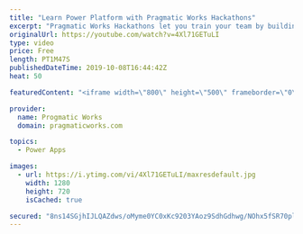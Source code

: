 ```yaml
---
title: "Learn Power Platform with Pragmatic Works Hackathons"
excerpt: "Pragmatic Works Hackathons let you train your team by building PowerApps, Power BI and Azure solutions with one part training and one part building a prototype with your own data.  On-Demand Learning courses FREE trial: https://success.pragmaticworks.com/ondemandlearning-free-trial"
originalUrl: https://youtube.com/watch?v=4Xl71GETuLI
type: video
price: Free
length: PT1M47S
publishedDateTime: 2019-10-08T16:44:42Z
heat: 50

featuredContent: "<iframe width=\"800\" height=\"500\" frameborder=\"0\" src=\"https://www.youtube.com/embed/4Xl71GETuLI\" allow=\"accelerometer; autoplay; encrypted-media; gyroscope; picture-in-picture\" allowfullscreen></iframe>"

provider:
  name: Progmatic Works
  domain: pragmaticworks.com

topics:
  - Power Apps

images:
  - url: https://i.ytimg.com/vi/4Xl71GETuLI/maxresdefault.jpg
    width: 1280
    height: 720
    isCached: true

secured: "8ns14SGjhIJLQAZdws/oMyme0YC0xKc9203YAoz9SdhGdhwg/NOhx5fSR70pluWJECEHosum72a1D9k/Zxz5fGrT21BdsAoehIqVRdzmfSfVEbhykYxMuDFcI73pwTJ5sFftnF0Hivr0Wd9E5RYMzNe+9c4mICn+W4CZbCqnKNOWD1UCOOKCfh7WVzgtvQiNkLZ7W98okSky9pOF5uMZUlj7dLqLJT+JrvGJ0zc9C1KU/eHfihI7PFUrE5xn2SCFS1TsGB/91PTkwTtOGrXiuGJ6iPFpxgFSxBzRLlo03pcium00CX2wJlKp2pJ5KmcqRLhsolctH4IydktcmEXDshfOG4panpejIZi/3oaSmjoZzUE3OsNjUnZ89Q5vQP56uFA7tTmTakTrpQKP5nYmaFKQjaK9yyFeePRZGKX/0z8=;TACcWVcoQ0xhXwV8Wn9oeA=="
---
```


